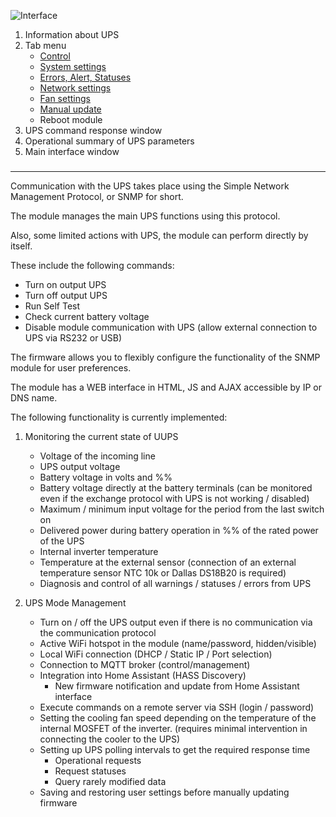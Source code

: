 ![Interface](https://user-images.githubusercontent.com/36089626/233385226-a341ce70-9e1e-4eea-aadd-7f018a8805f8.png)

1. Information about UPS
2. Tab menu
    - [Control](Control.md)
    - [System settings](System.md)
    - [Errors, Alert, Statuses](Errors.md)
    - [Network settings](Network.md)
    - [Fan settings](Cooling.md)
    - [Manual update](Update.md)
    - Reboot module
3. UPS command response window
4. Operational summary of UPS parameters
5. Main interface window

### 
---
Communication with the UPS takes place using the Simple Network Management Protocol, or SNMP for short.

The module manages the main UPS functions using this protocol.

Also, some limited actions with UPS, the module can perform directly by itself.

These include the following commands:
- Turn on output UPS
- Turn off output UPS
- Run Self Test
- Check current battery voltage
- Disable module communication with UPS (allow external connection to UPS via RS232 or USB)

The firmware allows you to flexibly configure the functionality of the SNMP module for user preferences.

The module has a WEB interface in HTML, JS and AJAX accessible by IP or DNS name.

The following functionality is currently implemented:
1. Monitoring the current state of UUPS
     - Voltage of the incoming line
     - UPS output voltage
     - Battery voltage in volts and %%
     - Battery voltage directly at the battery terminals (can be monitored even if the exchange protocol with UPS is not working / disabled)
     - Maximum / minimum input voltage for the period from the last switch on
     - Delivered power during battery operation in %% of the rated power of the UPS
     - Internal inverter temperature
     - Temperature at the external sensor (connection of an external temperature sensor NTC 10k or Dallas DS18B20 is required)
     - Diagnosis and control of all warnings / statuses / errors from UPS

2. UPS Mode Management
     - Turn on / off the UPS output even if there is no communication via the communication protocol
     - Active WiFi hotspot in the module (name/password, hidden/visible)
     - Local WiFi connection (DHCP / Static IP / Port selection)
     - Connection to MQTT broker (control/management)
     - Integration into Home Assistant (HASS Discovery)
       * New firmware notification and update from Home Assistant interface
     - Execute commands on a remote server via SSH (login / password)
     - Setting the cooling fan speed depending on the temperature of the internal MOSFET of the inverter. (requires minimal intervention in connecting the cooler to the UPS)
     - Setting up UPS polling intervals to get the required response time
       * Operational requests
       * Request statuses
       * Query rarely modified data
     - Saving and restoring user settings before manually updating firmware

